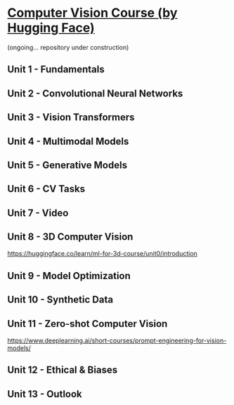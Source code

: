 # [Computer Vision Course (by Hugging Face)](https://huggingface.co/learn/computer-vision-course/unit0/welcome/welcome)
(ongoing... repository under construction)


## Unit 1 - Fundamentals
## Unit 2 - Convolutional Neural Networks
## Unit 3 - Vision Transformers
## Unit 4 - Multimodal Models
## Unit 5 - Generative Models
## Unit 6 - CV Tasks 
## Unit 7 - Video
## Unit 8 - 3D Computer Vision
https://huggingface.co/learn/ml-for-3d-course/unit0/introduction
## Unit 9 - Model Optimization
## Unit 10 - Synthetic Data
## Unit 11 - Zero-shot Computer Vision
https://www.deeplearning.ai/short-courses/prompt-engineering-for-vision-models/
## Unit 12 - Ethical & Biases
## Unit 13 - Outlook


